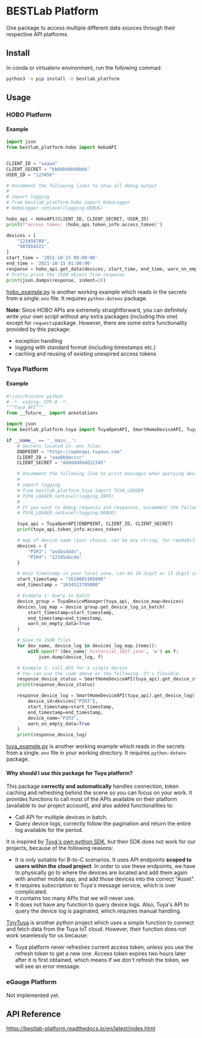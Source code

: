 # BESTLab Platform

One package to access multiple different data sources through their respective API platforms.

## Install

In conda or virtualenv environment, run the following commad:

```bash
python3 -m pip install -U bestlab_platform
```

## Usage

### HOBO Platform

#### Example

```python
import json
from bestlab_platform.hobo import HoboAPI


CLIENT_ID = "aaaaa"
CLIENT_SECRET = "bbbbbbbbbbbbb"
USER_ID = "123456"

# Uncomment the following lines to show all debug output
#
# import logging
# from bestlab_platform.hobo import HoboLogger
# HoboLogger.setLevel(logging.DEBUG)

hobo_api = HoboAPI(CLIENT_ID, CLIENT_SECRET, USER_ID)
print(f"access token: {hobo_api.token_info.access_token}")

devices = [
    "123456789",
    "987654321"
]
start_time = '2021-10-15 00:00:00'
end_time = '2021-10-15 01:00:00'
response = hobo_api.get_data(devices, start_time, end_time, warn_on_empty_data=True)
# Pretty print the JSON object from response
print(json.dumps(response, indent=2))
```

[hobo_example.py](https://github.com/umonaca/bestlab_platform/blob/master/example/hobo_example.py) is another working example which reads in the secrets from a single`.env` file. It requires `python-dotenv` package. 

**Note:** Since HOBO APIs are extremely straightforward, you can definitely write your own script without any extra packages (including this one) except for `requests`package. However, there are some extra functionality provided by this package:

- exception handling
- logging with standard format (including timestamps etc.)
- caching and reusing of existing unexpired access tokens

### Tuya Platform

#### Example

```python
#!/usr/bin/env python
# -*- coding: UTF-8 -*-
"""Tuya API"""
from __future__ import annotations

import json
from bestlab_platform.tuya import TuyaOpenAPI, SmartHomeDeviceAPI, TuyaDeviceManager

if __name__ == '__main__':
    # Secrets located in .env files
    ENDPOINT = "https://openapi.tuyaus.com"
    CLIENT_ID = "aaabbbbcccc"
    CLIENT_SECRET = "dddddddddd12345"

    # Uncomment the following line to print messages when querying device logs on Tuya platform
    #
    # import logging
    # from bestlab_platform.tuya import TUYA_LOGGER
    # TUYA_LOGGER.setLevel(logging.INFO)
    #
    # If you want to debug requests and responses, uncomment the following line.
    # TUYA_LOGGER.setLevel(logging.DEBUG)

    tuya_api = TuyaOpenAPI(ENDPOINT, CLIENT_ID, CLIENT_SECRET)
    print(tuya_api.token_info.access_token)

    # map of device name (your choice, can be any string, for readability) -> device id (in Tuya's system)
    devices = {
        "PIR3": "asdasdadx",
        "PIR4": "12345abcde"
    }

    # Unix timestamp in your local zone, can be 10 digit or 13 digit int, float, or string
    start_timestamp = "1634005305000"
    end_timestamp = "1634523705000"

    # Example 1: Query in batch
    device_group = TuyaDeviceManager(tuya_api, device_map=devices)
    devices_log_map = device_group.get_device_log_in_batch(
        start_timestamp=start_timestamp,
        end_timestamp=end_timestamp,
        warn_on_empty_data=True
    )

    # Save to JSON files
    for dev_name, device_log in devices_log_map.items():
        with open(f'{dev_name}_historical_1017.json', 'w') as f:
            json.dump(device_log, f)

    # Example 2: call API for a single device
    # You can use the code above or the following. It's flexible.
    response_device_status = SmartHomeDeviceAPI(tuya_api).get_device_status(devices["PIR3"])
    print(response_device_status)

    response_device_log = SmartHomeDeviceAPI(tuya_api).get_device_log(
        device_id=devices["PIR3"],
        start_timestamp=start_timestamp,
        end_timestamp=end_timestamp,
        device_name="PIR3",
        warn_on_empty_data=True
    )
    print(response_device_log)

```

[tuya_example.py](https://github.com/umonaca/bestlab_platform/blob/master/example/tuya_example.py) is another working example which reads in the secrets from a single`.env` file in your working directory. It requires `python-dotenv` package. 

#### Why should I use this package for Tuya platform?

This package **correctly and automatically** handles connection, token caching and refreshing behind the scene so you can focus on your work. It provides functions to call most of the APIs available on their platform (available to our project account), and also added functionalities to:

- Call API for multiple devices in batch.
- Query device logs, correctly follow the pagination and return the entire log available for the period.

It is inspired by [Tuya's own python SDK](https://github.com/tuya/tuya-iot-python-sdk), but their SDK does not work for our projects, because of the following reasons:

- It is only suitable for B-to-C scenarios. It uses API endpoints **scoped to users within the cloud project**. In order to use these endpoints, we have to physically go to where the devices are located and add them again with another mobile app, and add those devices into the correct "Asset".
- It requires subscription to Tuya's message service, which is over complicated.
- It contains too many APIs that we will never use.
- It does not have any function to query device logs. Also, Tuya's API to query the device log is paginated, which requires manual handling. 

[TinyTuya](https://github.com/jasonacox/tinytuya) is another python project which uses a simple function to connect and fetch data from the Tuya IoT cloud. However, their function does not work seamlessly for us because:

- Tuya platform never refreshes current access token, unless you use the refresh token to get a new one. Access token expires two hours later after it is first obtained, which means if we don't refresh the token, we will see an error message.

### eGauge Platform

Not implemented yet.

## API Reference

https://bestlab-platform.readthedocs.io/en/latest/index.html


